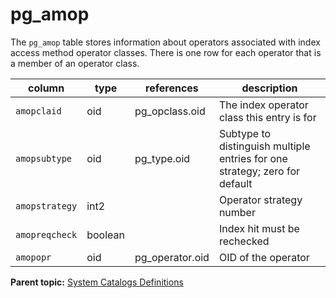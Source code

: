# pg\_amop 

The `pg_amop` table stores information about operators associated with index access method operator classes. There is one row for each operator that is a member of an operator class.

|column|type|references|description|
|------|----|----------|-----------|
|`amopclaid`|oid|pg\_opclass.oid|The index operator class this entry is for|
|`amopsubtype`|oid|pg\_type.oid|Subtype to distinguish multiple entries for one strategy; zero for default|
|`amopstrategy`|int2| |Operator strategy number|
|`amopreqcheck`|boolean| |Index hit must be rechecked|
|`amopopr`|oid|pg\_operator.oid|OID of the operator|

**Parent topic:** [System Catalogs Definitions](../system_catalogs/catalog_ref-html.html)

